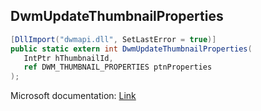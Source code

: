 ## DwmUpdateThumbnailProperties

```csharp
[DllImport("dwmapi.dll", SetLastError = true)]
public static extern int DwmUpdateThumbnailProperties(
   IntPtr hThumbnailId,
   ref DWM_THUMBNAIL_PROPERTIES ptnProperties
);
```

Microsoft documentation: [Link](https://docs.microsoft.com/en-us/windows/win32/api/dwmapi/nf-dwmapi-dwmupdatethumbnailproperties)
